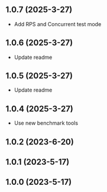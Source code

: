 ## 1.0.7 (2025-3-27)

- Add RPS and Concurrent test mode

## 1.0.6 (2025-3-27)

- Update readme

## 1.0.5 (2025-3-27)

- Update readme

## 1.0.4 (2025-3-27)

- Use new benchmark tools

## 1.0.2 (2023-6-20)

## 1.0.1 (2023-5-17)

## 1.0.0 (2023-5-17)
